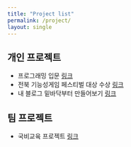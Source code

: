 ```yaml
---
title: "Project list"
permalink: /project/
layout: single
---
```

## 개인 프로젝트
- 프로그래밍 입문 [링크](https://wonderfulhuman.tistory.com/11)
- 전북 기능성게임 페스티벌 대상 수상 [링크](https://wonderfulhuman.tistory.com/12)
- 내 블로그 밑바닥부터 만들어보기 [링크](https://wonderfulhuman.github.io/Portfolio/)

## 팀 프로젝트
- 국비교육 프로젝트 [링크](https://wonderfulhuman.github.io/StudyProject/)
